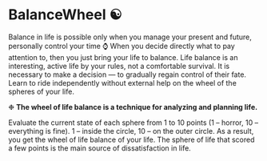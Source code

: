 # BalanceWheel ☯

Balance in life is possible only when you manage your present and future, personally control your time :watch:
When you decide directly what to pay attention to, then you just bring your life to balance.
Life balance is an interesting, active life by your rules, not a comfortable survival.
It is necessary to make a decision — to gradually regain control of their fate. 
Learn to ride independently without external help on the wheel of the spheres of your life.

❉ **The wheel of life balance is a technique for analyzing and planning life.**

Evaluate the current state of each sphere from 1 to 10 points (1 – horror, 10 – everything is fine). 
1 – inside the circle, 10 – on the outer circle. As a result, you get the wheel of life balance of your life.
The sphere of life that scored a few points is the main source of dissatisfaction in life.
